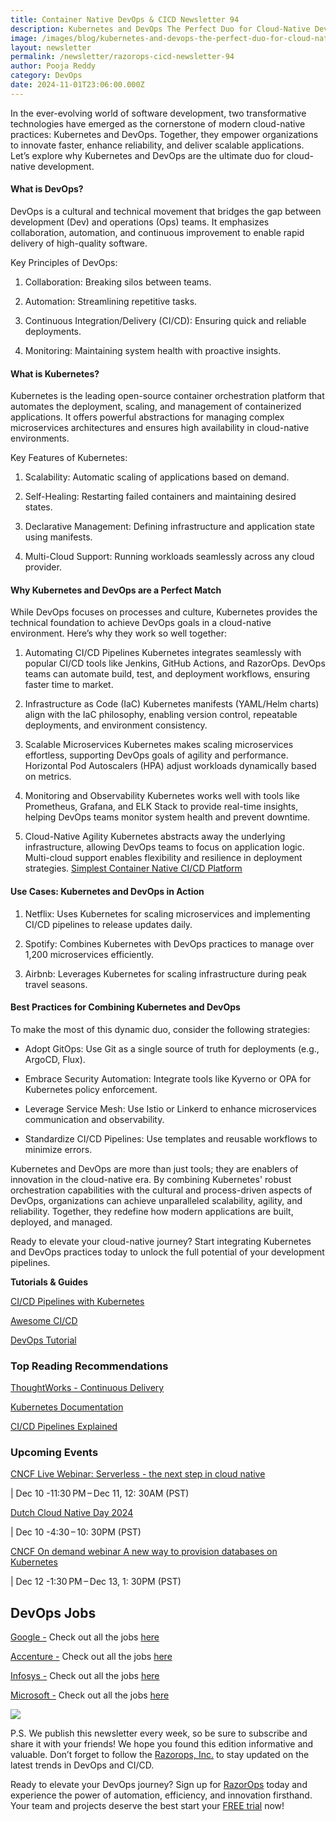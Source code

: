 ```yaml
---
title: Container Native DevOps & CICD Newsletter 94
description: Kubernetes and DevOps The Perfect Duo for Cloud-Native Development
image: /images/blog/kubernetes-and-devops-the-perfect-duo-for-cloud-native-development.webp
layout: newsletter
permalink: /newsletter/razorops-cicd-newsletter-94
author: Pooja Reddy
category: DevOps
date: 2024-11-01T23:06:00.000Z
---
```

In the ever-evolving world of software development, two transformative technologies have emerged as the cornerstone of modern cloud-native practices: Kubernetes and DevOps. Together, they empower organizations to innovate faster, enhance reliability, and deliver scalable applications. Let’s explore why Kubernetes and DevOps are the ultimate duo for cloud-native development.

  

#### What is DevOps?

DevOps is a cultural and technical movement that bridges the gap between development (Dev) and operations (Ops) teams. It emphasizes collaboration, automation, and continuous improvement to enable rapid delivery of high-quality software.

Key Principles of DevOps:

1.  Collaboration: Breaking silos between teams.
    
2.  Automation: Streamlining repetitive tasks.
    
3.  Continuous Integration/Delivery (CI/CD): Ensuring quick and reliable deployments.
    
4.  Monitoring: Maintaining system health with proactive insights.
    

  

#### What is Kubernetes?

Kubernetes is the leading open-source container orchestration platform that automates the deployment, scaling, and management of containerized applications. It offers powerful abstractions for managing complex microservices architectures and ensures high availability in cloud-native environments.

Key Features of Kubernetes:

1.  Scalability: Automatic scaling of applications based on demand.
    
2.  Self-Healing: Restarting failed containers and maintaining desired states.
    
3.  Declarative Management: Defining infrastructure and application state using manifests.
    
4.  Multi-Cloud Support: Running workloads seamlessly across any cloud provider.
    

  

#### Why Kubernetes and DevOps are a Perfect Match

While DevOps focuses on processes and culture, Kubernetes provides the technical foundation to achieve DevOps goals in a cloud-native environment. Here’s why they work so well together:

1.  Automating CI/CD Pipelines Kubernetes integrates seamlessly with popular CI/CD tools like Jenkins, GitHub Actions, and RazorOps. DevOps teams can automate build, test, and deployment workflows, ensuring faster time to market.
    
2.  Infrastructure as Code (IaC) Kubernetes manifests (YAML/Helm charts) align with the IaC philosophy, enabling version control, repeatable deployments, and environment consistency.
    
3.  Scalable Microservices Kubernetes makes scaling microservices effortless, supporting DevOps goals of agility and performance. Horizontal Pod Autoscalers (HPA) adjust workloads dynamically based on metrics.
    
4.  Monitoring and Observability Kubernetes works well with tools like Prometheus, Grafana, and ELK Stack to provide real-time insights, helping DevOps teams monitor system health and prevent downtime.
    
5.  Cloud-Native Agility Kubernetes abstracts away the underlying infrastructure, allowing DevOps teams to focus on application logic. Multi-cloud support enables flexibility and resilience in deployment strategies. [Simplest Container Native CI/CD Platform](https://razorops.com/product)
    

  

#### Use Cases: Kubernetes and DevOps in Action

1.  Netflix: Uses Kubernetes for scaling microservices and implementing CI/CD pipelines to release updates daily.
    
2.  Spotify: Combines Kubernetes with DevOps practices to manage over 1,200 microservices efficiently.
    
3.  Airbnb: Leverages Kubernetes for scaling infrastructure during peak travel seasons.
    

  

#### Best Practices for Combining Kubernetes and DevOps

To make the most of this dynamic duo, consider the following strategies:

-   Adopt GitOps: Use Git as a single source of truth for deployments (e.g., ArgoCD, Flux).
    
-   Embrace Security Automation: Integrate tools like Kyverno or OPA for Kubernetes policy enforcement.
    
-   Leverage Service Mesh: Use Istio or Linkerd to enhance microservices communication and observability.
    
-   Standardize CI/CD Pipelines: Use templates and reusable workflows to minimize errors.
    

Kubernetes and DevOps are more than just tools; they are enablers of innovation in the cloud-native era. By combining Kubernetes' robust orchestration capabilities with the cultural and process-driven aspects of DevOps, organizations can achieve unparalleled scalability, agility, and reliability. Together, they redefine how modern applications are built, deployed, and managed.

Ready to elevate your cloud-native journey? Start integrating Kubernetes and DevOps practices today to unlock the full potential of your development pipelines.


**Tutorials & Guides**


  

[CI/CD Pipelines with Kubernetes](https://www.magalix.com/blog/kubernetes-cicd-pipeline-best-practices)

[Awesome CI/CD](https://github.com/cicdops/awesome-ciandcd)

[DevOps Tutorial](https://www.softwaretestinghelp.com/devops-tutorials/)

  

### Top Reading Recommendations

 [ThoughtWorks - Continuous Delivery](https://www.thoughtworks.com/continuous-delivery)

[Kubernetes Documentation](https://kubernetes.io/docs/home/)

[CI/CD Pipelines Explained](https://www.redhat.com/en/topics/devops/what-is-ci-cd)

  

### Upcoming Events

  
  

[CNCF Live Webinar: Serverless - the next step in cloud native](https://community.cncf.io/events/details/cncf-cncf-online-programs-presents-cncf-live-webinar-serverless-the-next-step-in-cloud-native/)

  

| Dec 10 -11:30 PM – Dec 11, 12: 30AM (PST)  
  
[Dutch Cloud Native Day 2024](https://community.cncf.io/events/details/cncf-amsterdam-presents-dutch-cloud-native-day-2024/)

  

| Dec 10 -4:30 – 10: 30PM (PST)

  

[CNCF On demand webinar A new way to provision databases on Kubernetes](https://community.cncf.io/events/details/cncf-cncf-online-programs-presents-cncf-on-demand-webinar-a-new-way-to-provision-databases-on-kubernetes/)

  

| Dec 12 -1:30 PM – Dec 13, 1: 30PM (PST)

  
  

## DevOps Jobs

[Google -](https://www.linkedin.com/company/google/?lipi=urn%3Ali%3Apage%3Ad_flagship3_pulse_read%3BtLwZGVtSREOray97oBEZIA%3D%3D) Check out all the jobs [here](https://www.linkedin.com/jobs/search/?currentJobId=3396168535&f_C=1441&keywords=devops&refresh=true&lipi=urn%3Ali%3Apage%3Ad_flagship3_pulse_read%3BtLwZGVtSREOray97oBEZIA%3D%3D)

[Accenture -](https://www.linkedin.com/company/accenture/?lipi=urn%3Ali%3Apage%3Ad_flagship3_pulse_read%3BtLwZGVtSREOray97oBEZIA%3D%3D) Check out all the jobs [here](https://www.linkedin.com/jobs/search/?currentJobId=3422755785&f_C=1033&keywords=devops&refresh=true&lipi=urn%3Ali%3Apage%3Ad_flagship3_pulse_read%3BtLwZGVtSREOray97oBEZIA%3D%3D)

[Infosys -](https://www.linkedin.com/company/infosys/?lipi=urn%3Ali%3Apage%3Ad_flagship3_pulse_read%3BtLwZGVtSREOray97oBEZIA%3D%3D) Check out all the jobs [here](https://www.linkedin.com/jobs/search/?currentJobId=3418464712&f_C=1283&keywords=devops%20engineer&refresh=true&lipi=urn%3Ali%3Apage%3Ad_flagship3_pulse_read%3BtLwZGVtSREOray97oBEZIA%3D%3D)

[Microsoft -](https://www.linkedin.com/company/microsoft/?lipi=urn%3Ali%3Apage%3Ad_flagship3_pulse_read%3BtLwZGVtSREOray97oBEZIA%3D%3D) Check out all the jobs [here](https://www.linkedin.com/jobs/search/?currentJobId=3414477236&f_C=1035&keywords=devops&refresh=true&lipi=urn%3Ali%3Apage%3Ad_flagship3_pulse_read%3BtLwZGVtSREOray97oBEZIA%3D%3D)

![](https://lh7-rt.googleusercontent.com/docsz/AD_4nXeNg9BNafF2aXNhU2saEkH1jhaaa1rHtzkzZKzXkxGnVxQElVDLnkMVFsNWkdDY0nG7EvF-9GdQCqKQ4HkUazYjXG54s-_mi07ACqM1LQfik1vkORjWDM8NmoIkcf1Dmo6oy0TWng?key=DolJBsYn1X8zMHIyAnLicQ)

  

P.S. We publish this newsletter every week, so be sure to subscribe and share it with your friends! We hope you found this edition informative and valuable. Don’t forget to follow the  [Razorops, Inc.](https://www.linkedin.com/company/razorops/)  to stay updated on the latest trends in DevOps and CI/CD.

Ready to elevate your DevOps journey? Sign up for  [RazorOps](https://dashboard.razorops.com/users/sign_up)  today and experience the power of automation, efficiency, and innovation firsthand. Your team and projects deserve the best start your  [FREE trial](https://razorops.com/schedule-demo)  now!
